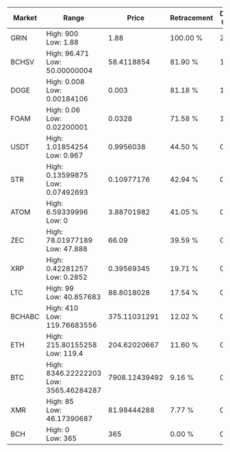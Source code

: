 | Market | Range | Price| Retracement | Doubles to 50% |
| --- | --- | --- | --- | --- |
| GRIN | High: 900<br />Low: 1.88 | 1.88 | 100.00 % | 239.86 |
| BCHSV | High: 96.471<br />Low: 50.00000004 | 58.4118854 | 81.90 % | 1.25 |
| DOGE | High: 0.008<br />Low: 0.00184106 | 0.003 | 81.18 % | 1.64 |
| FOAM | High: 0.06<br />Low: 0.02200001 | 0.0328 | 71.58 % | 1.25 |
| USDT | High: 1.01854254<br />Low: 0.967 | 0.9956038 | 44.50 % | 0.00 |
| STR | High: 0.13599875<br />Low: 0.07492693 | 0.10977176 | 42.94 % | 0.00 |
| ATOM | High: 6.59339996<br />Low: 0 | 3.88701982 | 41.05 % | 0.00 |
| ZEC | High: 78.01977189<br />Low: 47.888 | 66.09 | 39.59 % | 0.00 |
| XRP | High: 0.42281257<br />Low: 0.2852 | 0.39569345 | 19.71 % | 0.00 |
| LTC | High: 99<br />Low: 40.857683 | 88.8018028 | 17.54 % | 0.00 |
| BCHABC | High: 410<br />Low: 119.76683556 | 375.11031291 | 12.02 % | 0.00 |
| ETH | High: 215.80155258<br />Low: 119.4 | 204.62020667 | 11.60 % | 0.00 |
| BTC | High: 8346.22222203<br />Low: 3565.46284287 | 7908.12439492 | 9.16 % | 0.00 |
| XMR | High: 85<br />Low: 46.17390687 | 81.98444288 | 7.77 % | 0.00 |
| BCH | High: 0<br />Low: 365 | 365 | 0.00 % | 0.00 |
